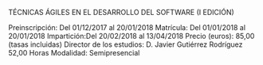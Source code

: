 TÉCNICAS ÁGILES EN EL DESARROLLO DEL SOFTWARE (I EDICIÓN)

Preinscripción: Del 01/12/2017 al 20/01/2018
Matrícula: Del 01/01/2018 al 20/01/2018
Impartición:Del 20/02/2018 al 13/04/2018
Precio (euros): 85,00 (tasas incluidas)
Director de los estudios: D. Javier Gutiérrez Rodríguez
52,00 Horas
Modalidad: Semipresencial 
